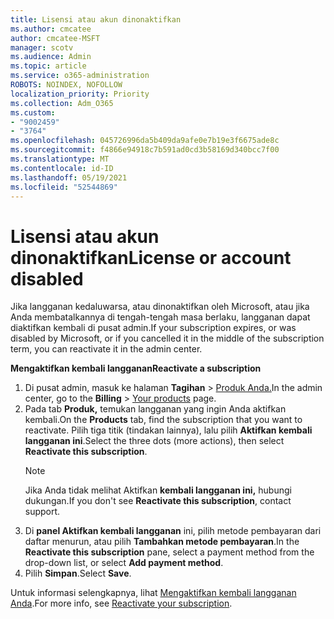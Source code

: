 ```yaml
---
title: Lisensi atau akun dinonaktifkan
ms.author: cmcatee
author: cmcatee-MSFT
manager: scotv
ms.audience: Admin
ms.topic: article
ms.service: o365-administration
ROBOTS: NOINDEX, NOFOLLOW
localization_priority: Priority
ms.collection: Adm_O365
ms.custom:
- "9002459"
- "3764"
ms.openlocfilehash: 045726996da5b409da9afe0e7b19e3f6675ade8c
ms.sourcegitcommit: f4866e94918c7b591ad0cd3b58169d340bcc7f00
ms.translationtype: MT
ms.contentlocale: id-ID
ms.lasthandoff: 05/19/2021
ms.locfileid: "52544869"
---
```

# <a name="license-or-account-disabled"></a><span data-ttu-id="81580-102">Lisensi atau akun dinonaktifkan</span><span class="sxs-lookup"><span data-stu-id="81580-102">License or account disabled</span></span>

<span data-ttu-id="81580-103">Jika langganan kedaluwarsa, atau dinonaktifkan oleh Microsoft, atau jika Anda membatalkannya di tengah-tengah masa berlaku, langganan dapat diaktifkan kembali di pusat admin.</span><span class="sxs-lookup"><span data-stu-id="81580-103">If your subscription expires, or was disabled by Microsoft, or if you cancelled it in the middle of the subscription term, you can reactivate it in the admin center.</span></span>

<span data-ttu-id="81580-104">**Mengaktifkan kembali langganan**</span><span class="sxs-lookup"><span data-stu-id="81580-104">**Reactivate a subscription**</span></span>

1. <span data-ttu-id="81580-105">Di pusat admin, masuk ke halaman **Tagihan**  >  [Produk Anda.](https://go.microsoft.com/fwlink/p/?linkid=842054)</span><span class="sxs-lookup"><span data-stu-id="81580-105">In the admin center, go to the **Billing** > [Your products](https://go.microsoft.com/fwlink/p/?linkid=842054) page.</span></span>
2. <span data-ttu-id="81580-106">Pada tab **Produk,** temukan langganan yang ingin Anda aktifkan kembali.</span><span class="sxs-lookup"><span data-stu-id="81580-106">On the **Products** tab, find the subscription that you want to reactivate.</span></span> <span data-ttu-id="81580-107">Pilih tiga titik (tindakan lainnya), lalu pilih **Aktifkan kembali langganan ini**.</span><span class="sxs-lookup"><span data-stu-id="81580-107">Select the three dots (more actions), then select **Reactivate this subscription**.</span></span>
    > [!NOTE]
    > <span data-ttu-id="81580-108">Jika Anda tidak melihat Aktifkan **kembali langganan ini,** hubungi dukungan.</span><span class="sxs-lookup"><span data-stu-id="81580-108">If you don't see **Reactivate this subscription**, contact support.</span></span>
3. <span data-ttu-id="81580-109">Di **panel Aktifkan kembali langganan** ini, pilih metode pembayaran dari daftar menurun, atau pilih **Tambahkan metode pembayaran**.</span><span class="sxs-lookup"><span data-stu-id="81580-109">In the **Reactivate this subscription** pane, select a payment method from the drop-down list, or select **Add payment method**.</span></span>
4. <span data-ttu-id="81580-110">Pilih **Simpan**.</span><span class="sxs-lookup"><span data-stu-id="81580-110">Select **Save**.</span></span>

<span data-ttu-id="81580-111">Untuk informasi selengkapnya, lihat [Mengaktifkan kembali langganan Anda](/microsoft-365/commerce/subscriptions/reactivate-your-subscription).</span><span class="sxs-lookup"><span data-stu-id="81580-111">For more info, see [Reactivate your subscription](/microsoft-365/commerce/subscriptions/reactivate-your-subscription).</span></span>